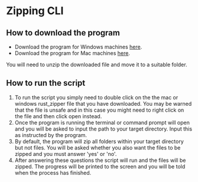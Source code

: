# Zipping CLI

## How to download the program

* Download the program for Windows machines [here](https://github.com/Jack-Coutts/rust_zipper/releases/latest/download/windows_rust_zipper.exe.zip).
* Download the program for Mac machines [here](https://github.com/Jack-Coutts/rust_zipper/releases/latest/download/mac_rust_zipper.zip).

You will need to unzip the downloaded file and move it to a suitable folder. 

## How to run the script

1. To run the script you simply need to double click on the the mac or windows rust_zipper file that you have downloaded. You may be warned that the file is unsafe and in this case you might need to right click on the file and then click open instead.
2. Once the program is running the terminal or command prompt will open and you will be asked to input the path to your target directory. Input this as instructed by the program.
3. By default, the program will zip all folders within your target directory but not files. You will be asked whether you also want the files to be zipped and you must answer 'yes' or 'no'.
4. After answering these questions the script will run and the files will be zipped. The progress will be printed to the screen and you will be told when the process has finished.



